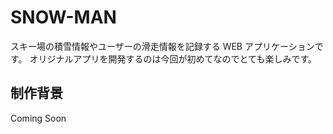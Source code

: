 # SNOW-MAN

スキー場の積雪情報やユーザーの滑走情報を記録する WEB アプリケーションです。
オリジナルアプリを開発するのは今回が初めてなのでとても楽しみです。

## 制作背景

Coming Soon
